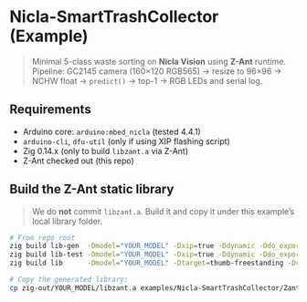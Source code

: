# Nicla-SmartTrashCollector (Example)

> Minimal 5-class waste sorting on **Nicla Vision** using **Z-Ant** runtime.
> Pipeline: GC2145 camera (160×120 RGB565) → resize to 96×96 → NCHW float → `predict()` → top-1 → RGB LEDs and serial log.

## Requirements
- Arduino core: `arduino:mbed_nicla` (tested 4.4.1)
- `arduino-cli`, `dfu-util` (only if using XIP flashing script)
- Zig 0.14.x (only to build `libzant.a` via Z-Ant)
- Z-Ant checked out (this repo)

## Build the Z-Ant static library
> We do **not** commit `libzant.a`. Build it and copy it under this example’s local library folder.

```bash
# From repo root
zig build lib-gen  -Dmodel="YOUR_MODEL" -Dxip=true -Ddynamic -Ddo_export
zig build lib-test -Dmodel="YOUR_MODEL" -Dxip=true -Ddynamic -Ddo_export
zig build lib      -Dmodel="YOUR_MODEL" -Dtarget=thumb-freestanding -Dcpu=cortex_m7 -Dxip=true -Doptimize=ReleaseSmall

# Copy the generated library:
cp zig-out/YOUR_MODEL/libzant.a examples/Nicla-SmartTrashCollector/ZantLib/src/cortex-m7/

